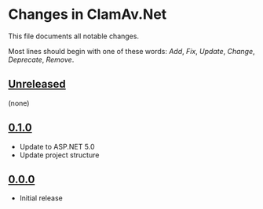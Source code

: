 # Changes in ClamAv.Net
This file documents all notable changes.

Most lines should begin with one of these words:
*Add*, *Fix*, *Update*, *Change*, *Deprecate*, *Remove*.

## [Unreleased](https://github.com/ogsys/OGpro.Data/compare/release/0.1.0...HEAD)
(none)

## [0.1.0](https://github.com/ogsys/OGpro.Data/compare/release/0.0.0...release/0.1.0)
- Update to ASP.NET 5.0
- Update project structure

## [0.0.0](https://github.com/ogsys/OGpro.Data/tree/v0.0.0)
- Initial release

